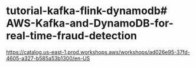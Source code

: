 # tutorial-kafka-flink-dynamodb# AWS-Kafka-and-DynamoDB-for-real-time-fraud-detection


https://catalog.us-east-1.prod.workshops.aws/workshops/ad026e95-37fd-4605-a327-b585a53b1300/en-US
